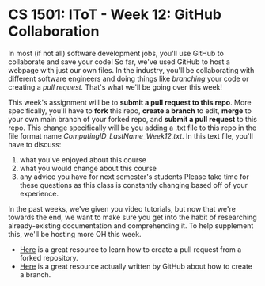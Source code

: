 # CS 1501: IToT - Week 12: GitHub Collaboration

In most (if not all) software development jobs, you'll use GitHub to collaborate and save your code! So far, we've used GitHub to host a webpage with just our own files. In the industry, you'll be collaborating with different software engineers and doing things like *branching* your code or creating a *pull request.* That's what we'll be going over this week!

This week's assignment will be to **submit a pull request to this repo**. More specifically, you'll have to **fork** this repo, **create a branch** to edit, **merge** to your own main branch of your forked repo, and **submit a pull request** to this repo.
This change specifically will be you adding a .txt file to this repo in the file format name *ComputingID_LastName_Week12.txt*. 
In this text file, you'll have to discuss: 
1. what you've enjoyed about this course
2. what you would change about this course 
3. any advice you have for next semester's students
Please take time for these questions as this class is constantly changing based off of your experience.

In the past weeks, we've given you video tutorials, but now that we're towards the end, we want to make sure you get into the habit of researching already-existing documentation and comprehending it. To help supplement this, we'll be hosting more OH this week.

* [Here](https://jarv.is/notes/how-to-pull-request-fork-github/) is a great resource to learn how to create a pull request from a forked repository.
* [Here](https://docs.github.com/en/free-pro-team@latest/github/collaborating-with-issues-and-pull-requests/creating-and-deleting-branches-within-your-repository) is a great resource actually written by GitHub about how to create a branch.
